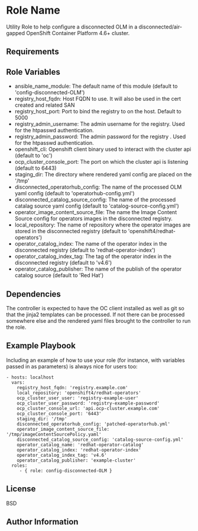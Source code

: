 Role Name
=========

Utility Role to help configure a disconnected OLM in a disconnected/air-gapped OpenShift Container Platform 4.6+ cluster. 

Requirements
------------


Role Variables
--------------

- ansible_name_module: The default name of this module (default to 'config-disconnected-OLM')
- registry_host_fqdn: Host FQDN to use. It will also be used in the cert created and related SAN
- registry_host_port: Port to bind the registry to on the host. Default to 5000
- registry_admin_username: The admin username for the registry. Used for the htpasswd authentication.
- registry_admin_password: The admin password for the registry . Used for the htpasswd authentication.
- openshift_cli: Openshift client binary used to interact with the cluster api (default to 'oc')
- ocp_cluster_console_port: The port on which the cluster api is listening (default to 6443)
- staging_dir: The directory where rendered yaml config are placed on the '/tmp'
- disconnected_operatorhub_config: The name of the processed OLM yaml config (default to 'operatorhub-config.yml')
- disconnected_catalog_source_config: The name of the processed catalag source yaml config (default to 'catalog-source-config.yml')
- operator_image_content_source_file: The name the Image Content Source config for operators images in the disconnected registry. 
- local_repository: The name of repository where the operator images are stored in the disconnected registry (default to 'openshift4/redhat-operators')
- operator_catalog_index: The name of the operator index in the disconnected registry (default to 'redhat-operator-index')
- operator_catalog_index_tag: The tag of the operator index in the disconnected registry (default to 'v4.6')
- operator_catalog_publisher: The name of the publish of the operator catalog source (default to 'Red Hat')


Dependencies
------------

The controller is expected to have the OC client installed as well as git so that the jinja2 templates can be processed. If not there can be processed somewhere else and the rendered yaml files brought to the controller to run the role.

Example Playbook
----------------

Including an example of how to use your role (for instance, with variables passed in as parameters) is always nice for users too:

    - hosts: localhost 
      vars:
        registry_host_fqdn: 'registry.example.com'
        local_repository: 'openshift4/redhat-operators'
        ocp_cluster_user_user: 'registry-example-user'
        ocp_cluster_user_password: 'registry-example-password'
        ocp_cluster_console_url: 'api.ocp-cluster.example.com'
        ocp_cluster_console_port: '6443'
        staging_dir: '/tmp'
        disconnected_operatorhub_config: 'patched-operatorhub.yml'
        operator_image_content_source_file: '/tmp/imageContentSourcePolicy.yaml'
        disconnected_catalog_source_config: 'catalog-source-config.yml'
        operator_catalog_name: 'redhat-operator-catalog'
        operator_catalog_index: 'redhat-operator-index'
        operator_catalog_index_tag: 'v4.6'
        operator_catalog_publisher: 'example-cluster'
      roles:
         - { role: config-disconnected-OLM }

License
-------

BSD

Author Information
------------------

